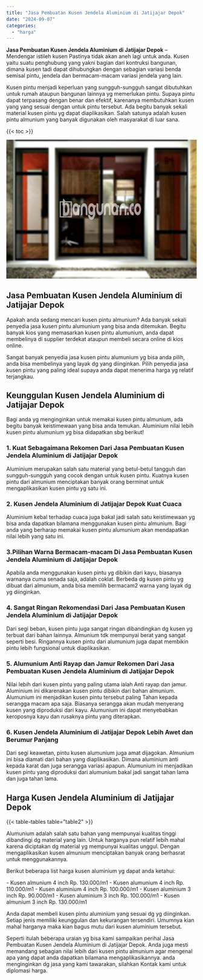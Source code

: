 ```yaml
---
title: "Jasa Pembuatan Kusen Jendela Aluminium di Jatijajar Depok"
date: "2024-09-07"
categories: 
  - "harga"
---
```


**Jasa Pembuatan Kusen Jendela Aluminium di Jatijajar Depok** – Mendengar istileh kusen Pastinya tidak akan aneh lagi untuk anda. Kusen yaitu suatu penghubung yang yakni bagian dari kontruksi bangunan, dimana kusen tadi dapat dihubungkan dengan sebagian variasi benda semisal pintu, jendela dan bermacam-macam variasi jendela yang lain.

Kusen pintu menjadi keperluan yang sungguh-sungguh sangat dibutuhkan untuk rumah ataupun bangunan lainnya yg memerlukan pintu. Supaya pintu dapat terpasang dengan benar dan efektif, karenanya membutuhkan kusen yang yang sesuai dengan untuk pintu tersebut. Ada begitu banyak sekali material kusen pintu yg dapat diaplikasikan. Salah satunya adalah kusen pintu almunium yang banyak digunakan oleh masyarakat di luar sana.

{{< toc >}}

![Jasa Pembuatan Kusen Jendela Aluminium di Jatijajar Depok](/images/harga-kusen-jendela-alumunium-32.png)

## Jasa Pembuatan Kusen Jendela Aluminium di Jatijajar Depok

Apakah anda sedang mencari kusen pintu almunium? Ada banyak sekali penyedia jasa kusen pintu alumunium yang bisa anda ditemukan. Begitu banyak kios yang memasarkan kusen pintu alumunium, anda dapat membelinya di supplier terdekat ataupun membeli secara online di kios online.

Sangat banyak penyedia jasa kusen pintu alumunium yg bisa anda pilih, anda bisa membelinya yang layak dg yang diinginkan. Pilih penyedia jasa kusen pintu yang paling ideal supaya anda dapat menerima harga yg relatif terjangkau.

## Keunggulan Kusen Jendela Aluminium di Jatijajar Depok

Bagi anda yg menginginkan untuk memakai kusen pintu almunium, ada begitu banyak keistimewaan yang bisa anda temukan. Aluminium nilai lebih kusen pintu alumunium yg bisa didapatkan sbg berikut!

### 1\. Kuat Sebagaimana Rekomen Dari Jasa Pembuatan Kusen Jendela Aluminium di Jatijajar Depok

Aluminium merupakan salah satu material yang betul-betul tangguh dan sungguh-sungguh yang cocok dengan untuk kusen pintu. Kuatnya kusen pintu dari almunium menciptakan banyak orang berminat untuk mengaplikasikan kusen pintu yg satu ini.

### 2\. Kusen Jendela Aluminium di Jatijajar Depok Kuat Cuaca

Aluminium kebal terhadap cuaca juga bakal jadi salah satu keistimewaan yg bisa anda dapatkan bilamana menggunakan kusen pintu almunium. Bagi anda yang berharap memakai kusen pintu alumunium akan mendapatkan nilai lebih yang satu ini.

### 3.Pilihan Warna Bermacam-macam Di Jasa Pembuatan Kusen Jendela Aluminium di Jatijajar Depok

Apabila anda menggunakan kusen pintu yg dibikin dari kayu, biasanya warnanya cuma senada saja, adalah coklat. Berbeda dg kusen pintu yg dibuat dari almunium, anda bisa memilih bermacam2 warna yang layak dg yg diinginkan.

### 4\. Sangat Ringan Rekomendasi Dari Jasa Pembuatan Kusen Jendela Aluminium di Jatijajar Depok

Dari segi beban, kusen pintu juga sangat ringan dibandingkan dg kusen yg terbuat dari bahan lainnya. Almunium tdk mempunyai berat yang sangat seperti besi. Ringannya kusen pintu dari alumunium juga dapat membikin pintu lebih fungsional untuk diaplikasikan.

### 5\. Alumunium Anti Rayap dan Jamur Rekomen Dari Jasa Pembuatan Kusen Jendela Aluminium di Jatijajar Depok

Nilai lebih dari kusen pintu yang paling utama ialah Anti rayap dan jamur. Aluminium ini dikarenakan kusen pintu dibikin dari bahan almunium. Alumunium ini menjadikan kusen pintu tersebut paling Tahan kepada serangga macam apa saja. Biasanya serangga akan mudah menyerang kusen yang diproduksi dari kayu. Alumunium ini dapat menyebabkan keroposnya kayu dan rusaknya pintu yang diterapkan.

### 6\. Kusen Jendela Aluminium di Jatijajar Depok Lebih Awet dan Berumur Panjang

Dari segi keawetan, pintu kusen alumunium juga amat dijagokan. Almunium ini bisa diamati dari bahan yang diaplikasikan. Dimana aluminium anti kepada karat dan juga serangga variasi apapun. Alumunium ini menjadikan kusen pintu yang diproduksi dari alumunium bakal jadi sangat tahan lama dan juga tahan lama.

## Harga Kusen Jendela Aluminium di Jatijajar Depok

{{< table-tables table="table2" >}}

Alumunium adalah salah satu bahan yang mempunyai kualitas tinggi dibandingi dg material yang lain. Untuk harganya pun relatif lebih mahal karena diciptakan dg material yg mempunyai kualitas unggul. Dengan mengaplikasikan kusen almunium menciptakan banyak orang berhasrat untuk menggunakannya.

Berikut beberapa list harga kusen aluminium yg dapat anda ketahui:

\- Kusen almunium 4 inch Rp. 130.000/m1 - Kusen alumunium 4 inch Rp. 110.000/m1 - Kusen aluminium 4 inch Rp. 100.000/m1 - Kusen aluminium 3 inch Rp. 90.000/m1 - Kusen aluminium 3 inch Rp. 100.000/m1 - Kusen almunium 3 inch Rp. 130.000/m1

Anda dapat membeli kusen pintu aluminium yang sesuai dg yg diinginkan. Setiap jenis memiliki keunggulan dan kekurangan tersendiri. Umumnya kian mahal harganya maka kian bagus mutu dari kusen aluminium tersebut.

Seperti itulah beberapa uraian yg bisa kami sampaikan perihal Jasa Pembuatan Kusen Jendela Aluminium di Jatijajar Depok. Anda juga mesti memandang sebagian nilai lebih dari kusen pintu almunium agar mengenal apa yang dapat anda dapatkan bilamana mengaplikasikannya. anda menginginkan dg jasa yang kami tawarakan, silahkan Kontak kami untuk diplomasi harga.
